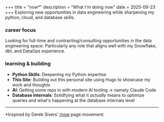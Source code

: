 +++
title = "now*"
description = "What I'm doing now"
date = 2025-09-23
+++
Exploring new opportunities in data engineering while sharpening my python, cloud, and database skills.

### career focus
Looking for full-time and contracting/consulting opportunities in the data engineering space. Particularly any role that aligns well with my Snowflake, dbt, and DataOps experience.

### learning & building
- **Python Skills**: Deepening my Python expertise
- **This Site**: Building out this personal site using Hugo to showcase my work and thoughts
- **AI**: Getting some reps in with modern AI tooling -> namely Claude Code
- **Database Internals**: Solidfying what it _actually_ means to optimize queries and what's happening at the database internals level

---
*Inspired by Derek Sivers' [/now](https://nownownow.com/about) page movement.
